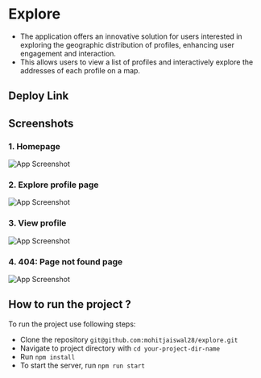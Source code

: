 
# Explore

- The application offers an innovative solution for users interested in exploring the geographic distribution of profiles, enhancing user engagement and interaction.
-  This allows users to view a list of profiles and interactively explore the addresses of each profile on a map.

## Deploy Link


## Screenshots

### 1. Homepage
![App Screenshot](https://i.ibb.co/Tvr8BRV/1.png)

### 2. Explore profile page
![App Screenshot](https://i.ibb.co/7RBnTZn/2.png)

### 3. View profile
![App Screenshot](https://i.ibb.co/MhTscqB/3.png)

### 4. 404: Page not found page
![App Screenshot](https://i.ibb.co/dPwY6Cy/4.png)

## How to run the project ?
To run the project use following steps:

- Clone the repository ```git@github.com:mohitjaiswal28/explore.git```
- Navigate to project directory with ```cd your-project-dir-name```
- Run ```npm install```
- To start the server, run ```npm run start```

